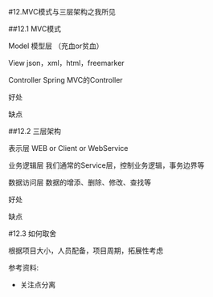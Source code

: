 #12.MVC模式与三层架构之我所见

##12.1 MVC模式

 Model 模型层  （充血or贫血）
 
 View json，xml，html，freemarker
 
 Controller Spring MVC的Controller

 好处
 
 缺点
 

##12.2 三层架构

 表示层 WEB or Client or WebService
 
 业务逻辑层 我们通常的Service层，控制业务逻辑，事务边界等
 
 数据访问层 数据的增添、删除、修改、查找等
 
 好处
 
 缺点
 

#12.3 如何取舍

 根据项目大小，人员配备，项目周期，拓展性考虑
 

参考资料:
 
 * 关注点分离
